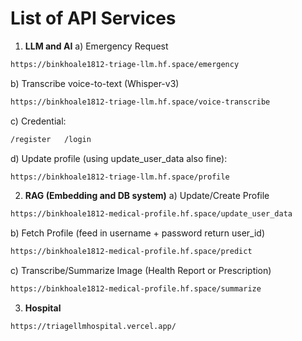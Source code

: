 # List of API Services

1. **LLM and AI**
a) Emergency Request
```bash
https://binkhoale1812-triage-llm.hf.space/emergency
```

b) Transcribe voice-to-text (Whisper-v3)
```bash
https://binkhoale1812-triage-llm.hf.space/voice-transcribe
```

c) Credential:
```bash
/register   /login
```

d) Update profile (using update_user_data also fine):
```bash
https://binkhoale1812-triage-llm.hf.space/profile
```

2. **RAG (Embedding and DB system)**
a) Update/Create Profile
```bash
https://binkhoale1812-medical-profile.hf.space/update_user_data
```

b) Fetch Profile (feed in username + password return user_id)
```bash
https://binkhoale1812-medical-profile.hf.space/predict
```

c) Transcribe/Summarize Image (Health Report or Prescription)
```bash
https://binkhoale1812-medical-profile.hf.space/summarize
```

3. **Hospital** 
```bash
https://triagellmhospital.vercel.app/ 
```
